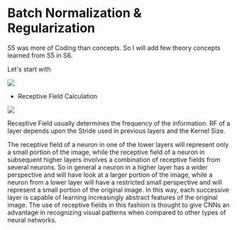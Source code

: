 # Batch Normalization & Regularization

S5 was more of Coding than concepts. So I will add few theory concepts learned from S5 in S6.


Let's start with


![](https://blog.aryatra.com/wp-content/uploads/2017/02/Problem-Solving-Albert-Einstein-Quotes.jpg)

* Receptive Field Calculation

![](https://miro.medium.com/max/2188/1*YpXrr8bN5XyqOlztKPHvDw@2x.png)

Receptive Field usually determines the frequency of the information. RF of a layer depends upon the Stride used in previous layers and the Kernel Size. 

The receptive field of a neuron in one of the lower layers will represent only a small portion of the image, while the receptive field of a neuron in subsequent higher layers involves a combination of receptive fields from several neurons. So in general a neuron in a higher layer has a wider perspective and will have look at a larger portion of the image, while a neuron from a lower layer will have a restricted small perspective and will represent a small portion of the original image. In this way, each successive layer is capable of learning increasingly abstract features of the original image. The use of receptive fields in this fashion is thought to give CNNs an advantage in recognizing visual patterns when compared to other types of neural networks.
